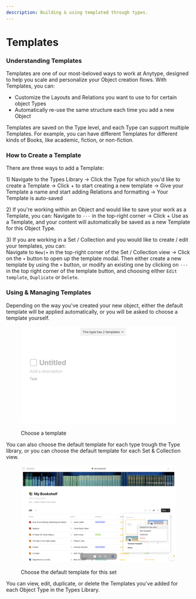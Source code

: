 ```yaml
---
description: Building & using templated through types.
---
```


# Templates

### Understanding Templates

Templates are one of our most-beloved ways to work at Anytype, designed to help you scale and personalize your Object creation flows. With Templates, you can:

* Customize the Layouts and Relations you want to use to for certain object Types
* Automatically re-use the same structure each time you add a new Object

Templates are saved on the Type level, and each Type can support multiple Templates. For example, you can have different Templates for different kinds of Books, like academic, fiction, or non-fiction.

### How to Create a Template

There are three ways to add a Template:

1\) Navigate to the Types Library → Click the Type for which you'd like to create a Template → Click + to start creating a new template → Give your Template a name and start adding Relations and formatting → Your Template is auto-saved

2\) If you're working within an Object and would like to save your work as a Template, you can: Navigate to `···` in the top-right corner → Click + Use as a Template, and your content will automatically be saved as a new Template for this Object Type.

3\) If you are working in a Set / Collection and you would like to create / edit your templates, you can:\
Navigate to `New|▾` in the top-right corner of the Set / Collection view -> Click on the `▾` button to open up the template modal. Then either create a new template by using the `+` button, or modify an existing one by clicking on `···` in the top right corner of the template button, and choosing either `Edit template`, `Duplicate` or `Delete`.

### Using & Managing Templates

Depending on the way you've created your new object, either the default template will be applied automatically, or you will be asked to choose a template yourself.

<figure><img src="../../../.gitbook/assets/5_Template Picker Screenshot.png" alt=""><figcaption><p>Choose a template</p></figcaption></figure>

You can also choose the default template for each type trough the Type library, or you can choose the default template for each Set & Collection view.

<figure><img src="../../../.gitbook/assets/6_Default Template Selector Screenshot at 18.15.24.png" alt=""><figcaption><p>Choose the default template for this set</p></figcaption></figure>

You can view, edit, duplicate, or delete the Templates you've added for each Object Type in the Types Library.
